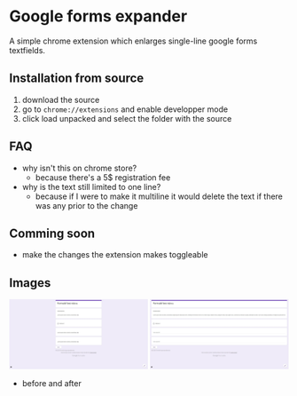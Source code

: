 # Google forms expander
A simple chrome extension which enlarges single-line google forms textfields.

## Installation from source
1. download the source
2. go to `chrome://extensions` and enable developper mode
3. click load unpacked and select the folder with the source

## FAQ
- why isn't this on chrome store?
    - because there's a 5$ registration fee
- why is the text still limited to one line?
    - because if I were to make it multiline it would delete the text if there was any prior to the change

## Comming soon
- make the changes the extension makes toggleable

## Images
![Before and after](Demo.jpg)
- before and after